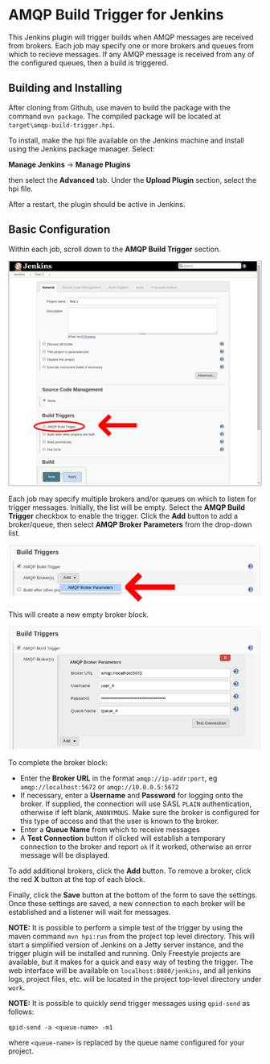 # AMQP Build Trigger for Jenkins
This Jenkins plugin will trigger builds when AMQP messages are received from brokers. Each job may specify one or more brokers and queues from which to recieve messages. If any AMQP message is received from any of the configured queues, then a build is triggered.

## Building and Installing
After cloning from Github, use maven to build the package with the command `mvn package`. The compiled package will be located at `target\amqp-build-trigger.hpi`.

To install, make the hpi file available on the Jenkins machine and install using the Jenkins package manager. Select:

**Manage Jenkins** -> **Manage Plugins**

then select the **Advanced** tab. Under the **Upload Plugin** section, select the hpi file.

After a restart, the plugin should be active in Jenkins.

## Basic Configuration
Within each job, scroll down to the **AMQP Build Trigger** section.

![AMQP Build Trigger location](images/image_A.png)

Each job may specify multiple brokers and/or queues on which to listen for trigger messages. Initially, the list will be empty. Select the **AMQP Build Trigger** checkbox to enable the trigger. Click the **Add** button to add a broker/queue, then select **AMQP Broker Parameters** from the drop-down list.

![Adding a new broker](images/image_B.png)

This will create a new empty broker block.

![Broker properties block](images/image_C.png)

To complete the broker block:

* Enter the **Broker URL** in the format `amqp://ip-addr:port`, eg `amqp://localhost:5672` or `amqp://10.0.0.5:5672`
* If necessary, enter a **Username** and **Password** for logging onto the broker. If supplied, the connection will use SASL `PLAIN` authentication, otherwise if left blank, `ANONYMOUS`. Make sure the broker is configured for this type of access and that the user is known to the broker.
* Enter a **Queue Name** from which to receive messages
* A **Test Connection** button if clicked will establish a temporary connection to the broker and report `ok` if it worked, otherwise an error message will be displayed.

To add additional brokers, click the **Add** button. To remove a broker, click the red **X** button at the top of each block.

Finally, click the **Save** button at the bottom of the form to save the settings. Once these settings are saved, a new connection to each broker will be established and a listener will wait for messages.

**NOTE:** It is possible to perform a simple test of the trigger by using the maven command `mvn hpi:run` from the project top level directory. This will start a simplified version of Jenkins on a Jetty server instance, and the trigger plugin will be installed and running. Only Freestyle projects are available, but it makes for a quick and easy way of testing the trigger. The web interface will be available on `localhost:8080/jenkins`, and all jenkins logs, project files, etc. will be located in the project top-level directory under `work`.

**NOTE:** It is possible to quickly send trigger messages using `qpid-send` as follows:
```
qpid-send -a <queue-name> -m1
```
where `<queue-name>` is replaced by the queue name configured for your project.
